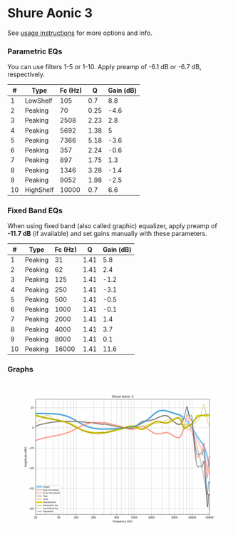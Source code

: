 # Shure Aonic 3
See [usage instructions](https://github.com/jaakkopasanen/AutoEq#usage) for more options and info.

### Parametric EQs
You can use filters 1-5 or 1-10. Apply preamp of -6.1 dB or -6.7 dB, respectively.

|   # | Type      |   Fc (Hz) |    Q |   Gain (dB) |
|-----|-----------|-----------|------|-------------|
|   1 | LowShelf  |       105 | 0.7  |         8.8 |
|   2 | Peaking   |        70 | 0.25 |        -4.6 |
|   3 | Peaking   |      2508 | 2.23 |         2.8 |
|   4 | Peaking   |      5692 | 1.38 |         5   |
|   5 | Peaking   |      7366 | 5.18 |        -3.6 |
|   6 | Peaking   |       357 | 2.24 |        -0.6 |
|   7 | Peaking   |       897 | 1.75 |         1.3 |
|   8 | Peaking   |      1346 | 3.28 |        -1.4 |
|   9 | Peaking   |      9052 | 1.98 |        -2.5 |
|  10 | HighShelf |     10000 | 0.7  |         6.6 |

### Fixed Band EQs
When using fixed band (also called graphic) equalizer, apply preamp of **-11.7 dB** (if available) and set gains manually with these parameters.

|   # | Type    |   Fc (Hz) |    Q |   Gain (dB) |
|-----|---------|-----------|------|-------------|
|   1 | Peaking |        31 | 1.41 |         5.8 |
|   2 | Peaking |        62 | 1.41 |         2.4 |
|   3 | Peaking |       125 | 1.41 |        -1.2 |
|   4 | Peaking |       250 | 1.41 |        -3.1 |
|   5 | Peaking |       500 | 1.41 |        -0.5 |
|   6 | Peaking |      1000 | 1.41 |        -0.1 |
|   7 | Peaking |      2000 | 1.41 |         1.4 |
|   8 | Peaking |      4000 | 1.41 |         3.7 |
|   9 | Peaking |      8000 | 1.41 |         0.1 |
|  10 | Peaking |     16000 | 1.41 |        11.6 |

### Graphs
![](./Shure%20Aonic%203.png)
